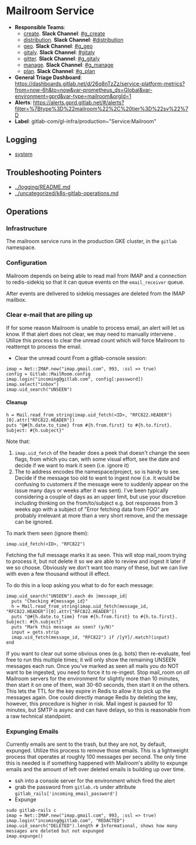 <!-- MARKER: do not edit this section directly. Edit services/service-catalog.yml then run scripts/generate-docs -->
#  Mailroom Service

* **Responsible Teams**:
  * [create](https://about.gitlab.com/handbook/engineering/dev-backend/create/). **Slack Channel**: [#g_create](https://gitlab.slack.com/archives/g_create)
  * [distribution](https://about.gitlab.com/handbook/engineering/dev-backend/distribution/). **Slack Channel**: [#distribution](https://gitlab.slack.com/archives/distribution)
  * [geo](https://about.gitlab.com/handbook/engineering/dev-backend/geo/). **Slack Channel**: [#g_geo](https://gitlab.slack.com/archives/g_geo)
  * [gitaly](https://about.gitlab.com/handbook/engineering/dev-backend/gitaly/). **Slack Channel**: [#gitaly](https://gitlab.slack.com/archives/gitaly)
  * [gitter](https://about.gitlab.com/handbook/engineering/dev-backend/gitter/). **Slack Channel**: [#g_gitaly](https://gitlab.slack.com/archives/g_gitaly)
  * [manage](https://about.gitlab.com/handbook/engineering/dev-backend/manage/). **Slack Channel**: [#g_manage](https://gitlab.slack.com/archives/g_manage)
  * [plan](https://about.gitlab.com/handbook/engineering/dev-backend/manage/). **Slack Channel**: [#g_plan](https://gitlab.slack.com/archives/g_plan)
* **General Triage Dashboard**: https://dashboards.gitlab.net/d/26q8nTzZz/service-platform-metrics?from=now-6h&to=now&var-prometheus_ds=Global&var-environment=gprd&var-type=mailroom&orgId=1
* **Alerts**: https://alerts.gprd.gitlab.net/#/alerts?filter=%7Btype%3D%22mailroom%22%2C%20tier%3D%22sv%22%7D
* **Label**: gitlab-com/gl-infra/production~"Service:Mailroom"

## Logging

* [system](https://log.gprd.gitlab.net/goto/0ce3bf67abafcfc0f81f3d6e7a066912)

## Troubleshooting Pointers

* [../logging/README.md](../logging/README.md)
* [../uncategorized/k8s-gitlab-operations.md](../uncategorized/k8s-gitlab-operations.md)
<!-- END_MARKER -->

## Operations

### Infrastructure

The mailroom service runs in the production GKE cluster, in the `gitlab`
namespace.

### Configuration

Mailroom depends on being able to read mail from IMAP and a connection to
redis-sidekiq so that it can queue events on the `email_receiver` queue.

After events are delivered to sidekiq messages are deleted from the IMAP
mailbox.

### Clear e-mail that are piling up

If for some reason Mailroom is unable to process email, an alert will let us
know.  If that alert does not clear, we may need to manually intervene .
Utilize this process to clear the unread count which will force Mailroom to
reattempt to process the email.

* Clear the unread count
From a gitlab-console session:
```
imap = Net::IMAP.new("imap.gmail.com", 993, :ssl => true)
config = Gitlab::MailRoom.config
imap.login("incoming@gitlab.com", config[:password])
imap.select("inbox")
imap.uid_search("UNSEEN")
```

#### Cleanup

```
h = Mail.read_from_string(imap.uid_fetch(<ID>, "RFC822.HEADER")[0].attr["RFC822.HEADER"])
puts "@#{h.date.to_time} from #{h.from.first} to #{h.to.first}.  Subject: #{h.subject}"
```

Note that:

1. `imap.uid_fetch` of the header does a peek that doesn't change the seen
   flags, from which you can, with some visual effort, see the date and decide
   if we want to mark it seen (i.e. ignore it)
1. The to address encodes the namespace/project, so is handy to see. Decide if
   the message too old to want to ingest now (i.e. it would be confusing to
   customers if the message were to suddenly appear on the issue many days or
   weeks after it was sent).  I've been typically considering a couple of days
   as an upper limit, but use your discretion including thinking on the
   from/to/subject e.g. bot responses from 3 weeks ago with a subject of "Error
   fetching data from FOO" are probably irrelevant at more than a very short
   remove, and the message can be ignored.

To mark them seen (ignore them):

```
imap.uid_fetch(<ID>, "RFC822")
```

Fetching the full message marks it as seen.  This will stop mail_room trying to
process it, but not delete it so we are able to review and ingest it later if we
so choose.  Obviously we don't want too many of these, but we can live with even
a few thousand without ill effect.

To do this in a loop asking you what to do for each message:

```
imap.uid_search("UNSEEN").each do |message_id|
  puts "Checking #{message_id}"
  h = Mail.read_from_string(imap.uid_fetch(message_id, "RFC822.HEADER")[0].attr["RFC822.HEADER"])
  puts "@#{h.date.to_time} from #{h.from.first} to #{h.to.first}.  Subject: #{h.subject}"
  puts "Mark this message as seen? (y/N)"
  input = gets.strip
  imap.uid_fetch(message_id, "RFC822") if /[yY]/.match?(input)
end
```

If you want to clear out some obvious ones (e.g. bots) then re-evaluate, feel
free to run this multiple times; it will only show the remaining UNSEEN messages
each run.  Once you've marked as seen all mails you do NOT want to be ingested,
you need to force it to re-ingest.  Stop mail_room on *all* Mailroom servers for
the environment for slightly more than 10 minutes, then start it on one of them,
wait 30-60 seconds, then start it on the others.  This lets the TTL for the key
expire in Redis to allow it to pick up the messages again.  One could directly
manage Redis by deleting the key, however, this procedure is higher in risk.
Mail ingest is paused for 10 minutes, but SMTP is async and can have delays, so
this is reasonable from a raw technical standpoint.

### Expunging Emails

Currently emails are sent to the trash, but they are not, by default, expunged.
Utilize this process to remove those emails.  This is a lightweight process that
operates at roughly 100 messages per second.  The only time this is needed is if
something happened with Mailroom's ability to expunge emails and the amount of
left over deleted emails is building up over time.

* ssh into a console server for the environment which fired the alert
* grab the password from `gitlab.rb` under attribute
  `gitlab_rails['incoming_email_password']`
* Expunge

```
sudo gitlab-rails c
imap = Net::IMAP.new("imap.gmail.com", 993, :ssl => true)
imap.login("incoming@gitlab.com", "REDACTED")
imap.uid_search("DELETED").length # Informational, shows how many messages are deleted but not expunged
imap.expunge()
```
